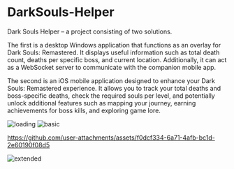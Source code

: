# DarkSouls-Helper
Dark Souls Helper – a project consisting of two solutions.

The first is a desktop Windows application that functions as an overlay for Dark Souls: Remastered. It displays useful information such as total death count, deaths per specific boss, and current location. Additionally, it can act as a WebSocket server to communicate with the companion mobile app.

The second is an iOS mobile application designed to enhance your Dark Souls: Remastered experience. It allows you to track your total deaths and boss-specific deaths, check the required souls per level, and potentially unlock additional features such as mapping your journey, earning achievements for boss kills, and exploring game lore.

![loading](https://github.com/user-attachments/assets/e0b617ee-1942-4443-900b-7b7fd56a8843)
![basic](https://github.com/user-attachments/assets/d7ecc6ee-f356-4e7a-b34c-f9746358e186)

https://github.com/user-attachments/assets/f0dcf334-6a71-4afb-bc1d-2e60190f08d5

![extended](https://github.com/user-attachments/assets/76f7e318-2225-465c-907e-178e88db6dd6)
